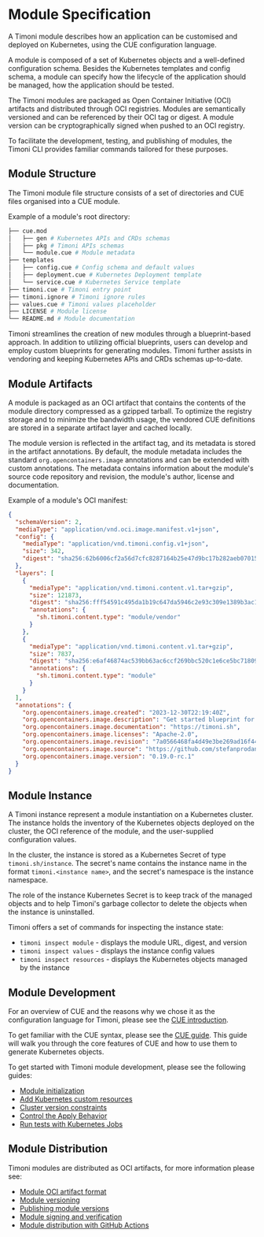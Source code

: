 # Module Specification

A Timoni module describes how an application can be customised and deployed on Kubernetes,
using the CUE configuration language.

A module is composed of a set of Kubernetes objects and a well-defined configuration schema.
Besides the Kubernetes templates and config schema, a module can specify how the lifecycle
of the application should be managed, how the application should be tested.

The Timoni modules are packaged as Open Container Initiative (OCI)
artifacts and distributed through OCI registries.
Modules are semantically versioned and can be referenced by their OCI tag or digest.
A module version can be cryptographically signed when pushed to an OCI registry.

To facilitate the development, testing, and publishing of modules,
the Timoni CLI provides familiar commands tailored for these purposes.

## Module Structure

The Timoni module file structure consists of a set of directories and CUE files
organised into a CUE module.

Example of a module's root directory:

```sh
├── cue.mod
│   ├── gen # Kubernetes APIs and CRDs schemas
│   ├── pkg # Timoni APIs schemas
│   └── module.cue # Module metadata
├── templates
│   ├── config.cue # Config schema and default values
│   ├── deployment.cue # Kubernetes Deployment template
│   └── service.cue # Kubernetes Service template
├── timoni.cue # Timoni entry point
├── timoni.ignore # Timoni ignore rules
├── values.cue # Timoni values placeholder 
├── LICENSE # Module license
└── README.md # Module documentation
```

Timoni streamlines the creation of new modules through a blueprint-based approach.
In addition to utilizing official blueprints, users can develop and
employ custom blueprints for generating modules.
Timoni further assists in vendoring and keeping Kubernetes APIs and CRDs schemas
up-to-date.

## Module Artifacts

A module is packaged as an OCI artifact that contains the contents of the module
directory compressed as a gzipped tarball.
To optimize the registry storage and to minimize the bandwidth usage,
the vendored CUE definitions are stored in a separate artifact layer and 
cached locally.

The module version is reflected in the artifact tag,
and its metadata is stored in the artifact annotations.
By default, the module metadata includes the standard
`org.opencontainers.image` annotations and can be extended with custom annotations.
The metadata contains information about the module's source code
repository and revision, the module's author, license and documentation.

Example of a module's OCI manifest:

```json
{
  "schemaVersion": 2,
  "mediaType": "application/vnd.oci.image.manifest.v1+json",
  "config": {
    "mediaType": "application/vnd.timoni.config.v1+json",
    "size": 342,
    "digest": "sha256:62b6006cf2a56d7cfc8287164b25e47d9bc17b282aeb0701535897960ee13cbf"
  },
  "layers": [
    {
      "mediaType": "application/vnd.timoni.content.v1.tar+gzip",
      "size": 121873,
      "digest": "sha256:fff54591c495da1b19c647da5946c2e93c309e1389b3ac1a17ed293f2bb539fc",
      "annotations": {
        "sh.timoni.content.type": "module/vendor"
      }
    },
    {
      "mediaType": "application/vnd.timoni.content.v1.tar+gzip",
      "size": 7837,
      "digest": "sha256:e6af46874ac539bb63ac6ccf269bbc520c1e6ce5bc7180934cfa17b8cfc5a1b1",
      "annotations": {
        "sh.timoni.content.type": "module"
      }
    }
  ],
  "annotations": {
    "org.opencontainers.image.created": "2023-12-30T22:19:40Z",
    "org.opencontainers.image.description": "Get started blueprint for timoni.sh modules.",
    "org.opencontainers.image.documentation": "https://timoni.sh",
    "org.opencontainers.image.licenses": "Apache-2.0",
    "org.opencontainers.image.revision": "7a0566468fa4d49e3be269ad16f447c06e47de63",
    "org.opencontainers.image.source": "https://github.com/stefanprodan/timoni",
    "org.opencontainers.image.version": "0.19.0-rc.1"
  }
}
```

## Module Instance

A Timoni instance represent a module instantiation on a Kubernetes cluster.
The instance holds the inventory of the Kubernetes objects deployed on the cluster,
the OCI reference of the module, and the user-supplied configuration values.

In the cluster, the instance is stored as a Kubernetes Secret of type `timoni.sh/instance`.
The secret's name contains the instance name in the format `timoni.<instance name>`,
and the secret's namespace is the instance namespace.

The role of the instance Kubernetes Secret is to keep track of the managed objects and to
help Timoni's garbage collector to delete the objects when the instance is uninstalled.

Timoni offers a set of commands for inspecting the instance state:

- `timoni inspect module` - displays the module URL, digest, and version
- `timoni inspect values` - displays the instance config values
- `timoni inspect resources` - displays the Kubernetes objects managed by the instance

## Module Development

For an overview of CUE and the reasons why we chose it as the configuration language for Timoni,
please see the [CUE introduction](cue/introduction.md).

To get familiar with the CUE syntax, please see the
[CUE guide](cue/walkthrough.md). This guide will walk you through
the core features of CUE and how to use them to generate Kubernetes objects.

To get started with Timoni module development, please see the following guides:

- [Module initialization](cue/module/initialization.md)
- [Add Kubernetes custom resources](cue/module/custom-resources.md)
- [Cluster version constraints](cue/module/semver-constraints.md)
- [Control the Apply Behavior](cue/module/apply-behavior.md)
- [Run tests with Kubernetes Jobs](cue/module/test-jobs.md)

## Module Distribution

Timoni modules are distributed as OCI artifacts, for more information please see:

- [Module OCI artifact format](cue/module/publishing.md#artifact-format)
- [Module versioning](cue/module/publishing.md#version-format)
- [Publishing module versions](cue/module/publishing.md#publishing-module-versions)
- [Module signing and verification](cue/module/signing.md)
- [Module distribution with GitHub Actions](cue/module/github-actions.md)
